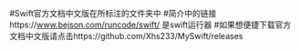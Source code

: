 #Swift官方文档中文版在所标注的文件夹中
#简介中的链接https://www.bejson.com/runcode/swift/   是swift运行器
#如果想便捷下载官方文档中文版请点击https://github.com/Xhs233/MySwift/releases
